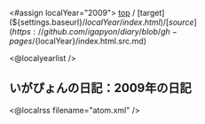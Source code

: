<#assign localYear="2009">
[top](${settings.baseurl}/) 
/ [target](${settings.baseurl}/${localYear}/index.html) 
/ [source](https://github.com/igapyon/diary/blob/gh-pages/${localYear}/index.html.src.md) 

<@localyearlist />

## いがぴょんの日記：2009年の日記

<@localrss filename="atom.xml" />
